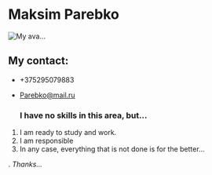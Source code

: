  # Maksim Parebko 
 ![My ava...](https://github.com/Parebko/rsschool-cv/gh-pages/Max.jpg)
 ## My contact: 
 * +375295079883
 * Parebko@mail.ru 
  
   ### I have no skills in this area, but...
1. I am ready to study and work.
2. I am responsible
3. In any case, everything that is not done is for the better...

.
 *Thanks...*